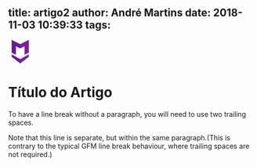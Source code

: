 title: artigo2
author: André Martins
date: 2018-11-03 10:39:33
tags:
---
![alt text](https://github.com/adam-p/markdown-here/raw/master/src/common/images/icon48.png "Logo do artigo")

# Título do Artigo
To have a line break without a paragraph, you will need to use two trailing spaces.

Note that this line is separate, but within the same paragraph.(This is contrary to the typical GFM line break behaviour, where trailing spaces are not required.)